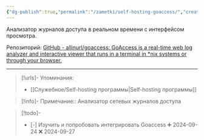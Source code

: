 ```yaml
---
{"dg-publish":true,"permalink":"/zametki/self-hosting-goaccess/","created":"2024-09-24 23:43","updated":"2024-09-27T01:19:39+03:00"}
---
```


Анализатор журналов доступа в реальном времени с интерфейсом просмотра.

Репозиторий: [GitHub - allinurl/goaccess: GoAccess is a real-time web log analyzer and interactive viewer that runs in a terminal in \*nix systems or through your browser.](https://github.com/allinurl/goaccess)

---
> [!urls]- Упоминания:
> - [[Служебное/Self-hosting программы\|Self-hosting программы]]

> [!info]-
> Примечание:: Анализатор сетевых журналов доступа

> [!todo]-
>  - [-] Изучить и попробовать интегрировать Goaccess ➕ 2024-09-24 ❌ 2024-09-27